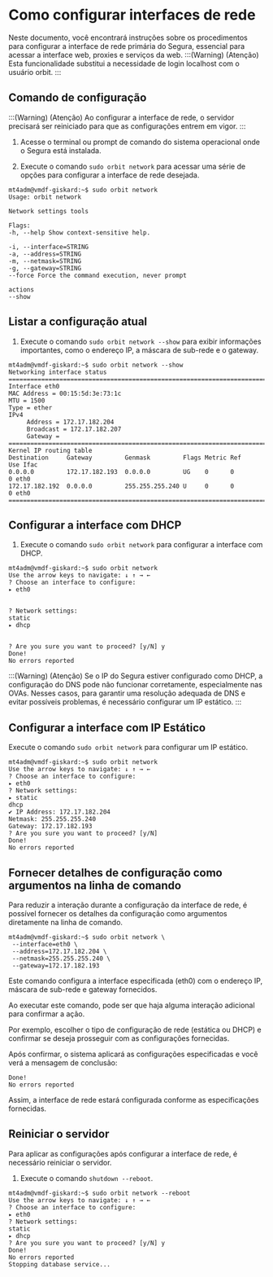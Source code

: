 # Como configurar interfaces de rede

Neste documento, você encontrará instruções sobre os procedimentos para configurar a interface de rede primária do Segura, essencial para acessar a interface web, proxies e serviços da web.
:::(Warning) (Atenção)
Esta funcionalidade substitui a necessidade de login localhost com o usuário orbit.
:::
## Comando de configuração
:::(Warning) (Atenção)
Ao configurar a interface de rede, o servidor precisará ser reiniciado para que as configurações entrem em vigor.
:::

1. Acesse o terminal ou prompt de comando do sistema operacional onde o Segura está instalada.

1. Execute o comando `sudo orbit network` para acessar uma série de opções para configurar a interface de rede desejada.
```
mt4adm@vmdf-giskard:~$ sudo orbit network 
Usage: orbit network

Network settings tools

Flags:
-h, --help Show context-sensitive help.

-i, --interface=STRING
-a, --address=STRING
-m, --netmask=STRING
-g, --gateway=STRING
--force Force the command execution, never prompt

actions
--show
```
## Listar a configuração atual

1. Execute o comando `sudo orbit network --show` para exibir informações importantes, como o endereço IP, a máscara de sub-rede e o gateway.

```
mt4adm@vmdf-giskard:~$ sudo orbit network --show
Networking interface status
============================================================================
Interface eth0
MAC Address = 00:15:5d:3e:73:1c
MTU = 1500
Type = ether
IPv4
     Address = 172.17.182.204
     Broadcast = 172.17.182.207
     Gateway =
============================================================================
Kernel IP routing table
Destination     Gateway         Genmask         Flags Metric Ref    Use Ifac
0.0.0.0         172.17.182.193  0.0.0.0         UG    0      0        0 eth0
172.17.182.192  0.0.0.0         255.255.255.240 U     0      0        0 eth0
============================================================================
```
## Configurar a interface com DHCP

1. Execute o comando `sudo orbit network` para configurar a interface com DHCP.
```
mt4adm@vmdf-giskard:~$ sudo orbit network
Use the arrow keys to navigate: ↓ ↑ → ←
? Choose an interface to configure:
▸ eth0


? Network settings:
static
▸ dhcp


? Are you sure you want to proceed? [y/N] y
Done!
No errors reported
```
:::(Warning) (Atenção)
Se o IP do Segura estiver configurado como DHCP, a configuração do DNS pode não funcionar corretamente, especialmente nas OVAs. Nesses casos, para garantir uma resolução adequada de DNS e evitar possíveis problemas, é necessário configurar um IP estático.
:::
## Configurar a interface com IP Estático
Execute o comando `sudo orbit network` para configurar um IP estático. 
```
mt4adm@vmdf-giskard:~$ sudo orbit network
Use the arrow keys to navigate: ↓ ↑ → ←
? Choose an interface to configure:
▸ eth0
? Network settings:
▸ static
dhcp
✔ IP Address: 172.17.182.204
Netmask: 255.255.255.240
Gateway: 172.17.182.193
? Are you sure you want to proceed? [y/N]
Done!
No errors reported
```
## Fornecer detalhes de configuração como argumentos na linha de comando
Para reduzir a interação durante a configuração da interface de rede, é possível fornecer os detalhes da configuração como argumentos diretamente na linha de comando. 
```
mt4adm@vmdf-giskard:~$ sudo orbit network \
 --interface=eth0 \
 --address=172.17.182.204 \
 --netmask=255.255.255.240 \
 --gateway=172.17.182.193
 ```
Este comando configura a interface especificada (eth0) com o endereço IP, máscara de sub-rede e gateway fornecidos.

Ao executar este comando, pode ser que haja alguma interação adicional para confirmar a ação.

Por exemplo, escolher o tipo de configuração de rede (estática ou DHCP) e confirmar se deseja prosseguir com as configurações fornecidas.

Após confirmar, o sistema aplicará as configurações especificadas e você verá a mensagem de conclusão:
```
Done!
No errors reported
``` 
Assim, a interface de rede estará configurada conforme as especificações fornecidas.

## Reiniciar o servidor
Para aplicar as configurações após configurar a interface de rede, é necessário reiniciar o servidor. 

1. Execute o comando `shutdown --reboot`. 
``` 
mt4adm@vmdf-giskard:~$ sudo orbit network --reboot
Use the arrow keys to navigate: ↓ ↑ → ←
? Choose an interface to configure:
▸ eth0
? Network settings:
static
▸ dhcp
? Are you sure you want to proceed? [y/N] y
Done!
No errors reported
Stopping database service...
``` 


